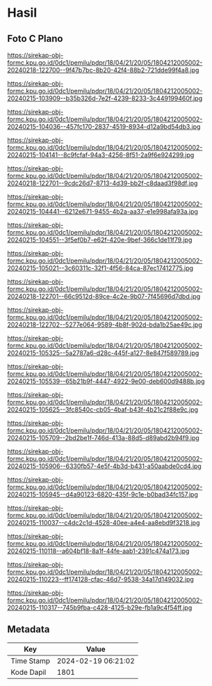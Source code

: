 # Hasil

## Foto C Plano

https://sirekap-obj-formc.kpu.go.id/0dc1/pemilu/pdpr/18/04/21/20/05/1804212005002-20240218-122700--9f47b7bc-8b20-42f4-88b2-721dde99f4a8.jpg

https://sirekap-obj-formc.kpu.go.id/0dc1/pemilu/pdpr/18/04/21/20/05/1804212005002-20240215-103909--b35b326d-7e2f-4239-8233-3c449199460f.jpg

https://sirekap-obj-formc.kpu.go.id/0dc1/pemilu/pdpr/18/04/21/20/05/1804212005002-20240215-104036--457fc170-2837-4519-8934-d12a9bd54db3.jpg

https://sirekap-obj-formc.kpu.go.id/0dc1/pemilu/pdpr/18/04/21/20/05/1804212005002-20240215-104141--8c9fcfaf-94a3-4256-8f51-2a9f6e924299.jpg

https://sirekap-obj-formc.kpu.go.id/0dc1/pemilu/pdpr/18/04/21/20/05/1804212005002-20240218-122701--9cdc26d7-8713-4d39-bb2f-c8daad3f98df.jpg

https://sirekap-obj-formc.kpu.go.id/0dc1/pemilu/pdpr/18/04/21/20/05/1804212005002-20240215-104441--6212e671-9455-4b2a-aa37-e1e998afa93a.jpg

https://sirekap-obj-formc.kpu.go.id/0dc1/pemilu/pdpr/18/04/21/20/05/1804212005002-20240215-104551--3f5ef0b7-e62f-420e-9bef-366c1de11f79.jpg

https://sirekap-obj-formc.kpu.go.id/0dc1/pemilu/pdpr/18/04/21/20/05/1804212005002-20240215-105021--3c60311c-32f1-4f56-84ca-87ec17412775.jpg

https://sirekap-obj-formc.kpu.go.id/0dc1/pemilu/pdpr/18/04/21/20/05/1804212005002-20240218-122701--66c9512d-89ce-4c2e-9b07-7f45696d7dbd.jpg

https://sirekap-obj-formc.kpu.go.id/0dc1/pemilu/pdpr/18/04/21/20/05/1804212005002-20240218-122702--5277e064-9589-4b8f-902d-bda1b25ae49c.jpg

https://sirekap-obj-formc.kpu.go.id/0dc1/pemilu/pdpr/18/04/21/20/05/1804212005002-20240215-105325--5a2787a6-d28c-445f-a127-8e847f589789.jpg

https://sirekap-obj-formc.kpu.go.id/0dc1/pemilu/pdpr/18/04/21/20/05/1804212005002-20240215-105539--65b21b9f-4447-4922-9e00-deb600d9488b.jpg

https://sirekap-obj-formc.kpu.go.id/0dc1/pemilu/pdpr/18/04/21/20/05/1804212005002-20240215-105625--3fc8540c-cb05-4baf-b43f-4b21c2f88e9c.jpg

https://sirekap-obj-formc.kpu.go.id/0dc1/pemilu/pdpr/18/04/21/20/05/1804212005002-20240215-105709--2bd2be1f-746d-413a-88d5-d89abd2b94f9.jpg

https://sirekap-obj-formc.kpu.go.id/0dc1/pemilu/pdpr/18/04/21/20/05/1804212005002-20240215-105906--6330fb57-4e5f-4b3d-b431-a50aabde0cd4.jpg

https://sirekap-obj-formc.kpu.go.id/0dc1/pemilu/pdpr/18/04/21/20/05/1804212005002-20240215-105945--d4a90123-6820-435f-9c1e-b0bad34fc157.jpg

https://sirekap-obj-formc.kpu.go.id/0dc1/pemilu/pdpr/18/04/21/20/05/1804212005002-20240215-110037--c4dc2c1d-4528-40ee-a4e4-aa8ebd9f3218.jpg

https://sirekap-obj-formc.kpu.go.id/0dc1/pemilu/pdpr/18/04/21/20/05/1804212005002-20240215-110118--a604bf18-8a1f-44fe-aab1-2391c474a173.jpg

https://sirekap-obj-formc.kpu.go.id/0dc1/pemilu/pdpr/18/04/21/20/05/1804212005002-20240215-110223--ff174128-cfac-46d7-9538-34a17d149032.jpg

https://sirekap-obj-formc.kpu.go.id/0dc1/pemilu/pdpr/18/04/21/20/05/1804212005002-20240215-110317--745b9fba-c428-4125-b29e-fb1a9c4f54ff.jpg


## Metadata

| Key        | Value               |
| ---------- | ------------------- |
| Time Stamp | 2024-02-19 06:21:02 |
| Kode Dapil | 1801                |



